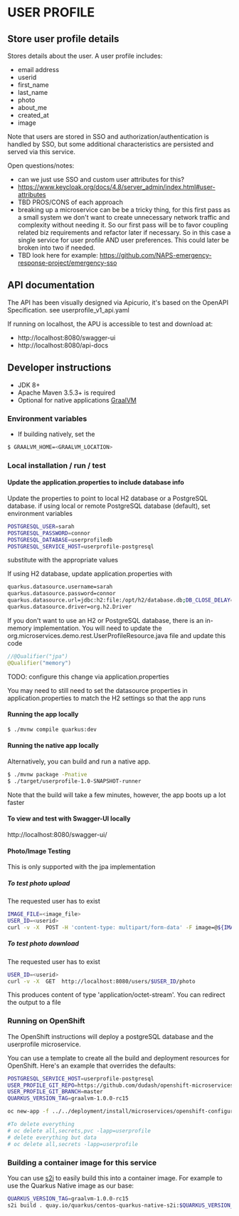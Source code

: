 # USER PROFILE
## Store user profile details
Stores details about the user. A user profile includes:
* email address
* userid
* first_name
* last_name
* photo
* about_me
* created_at
* image

Note that users are stored in SSO and authorization/authentication is handled by SSO, but some additional characteristics are persisted and served via this service.
 
Open questions/notes:
- can we just use SSO and custom user attributes for this?
- https://www.keycloak.org/docs/4.8/server_admin/index.html#user-attributes
- TBD PROS/CONS of each approach
- breaking up a microservice can be be a tricky thing, for this first pass as a small system we don't want to create unnecessary network traffic and complexity without needing it. So our first pass will be to favor coupling related biz requirements and refactor later if necessary. So in this case a single service for user profile AND user preferences. This could later be broken into two if needed.
- TBD look here for example: https://github.com/NAPS-emergency-response-project/emergency-sso
  

## API documentation
The API has been visually designed via Apicurio, it's based on the OpenAPI Specification. see userprofile_v1_api.yaml

If running on localhost, the APU is accessible to test and download at:

* http://localhost:8080/swagger-ui
* http://localhost:8080/api-docs

## Developer instructions
- JDK 8+
- Apache Maven 3.5.3+ is required
- Optional for native applications [GraalVM](https://www.graalvm.org/) 


### Environment variables


* If building natively, set the 
```bash
$ GRAALVM_HOME=<GRAALVM_LOCATION>
```

### Local installation / run / test

#### Update the application.properties to include database info
Update the properties to point to local H2 database or a PostgreSQL database. 
 if using local or remote PostgreSQL database (default), set environment variables

```bash
POSTGRESQL_USER=sarah
POSTGRESQL_PASSWORD=connor
POSTGRESQL_DATABASE=userprofiledb
POSTGRESQL_SERVICE_HOST=userprofile-postgresql
```
substitute with the appropriate values

If using H2 database, update application.properties with
```bash
quarkus.datasource.username=sarah
quarkus.datasource.password=connor
quarkus.datasource.url=jdbc:h2:file:/opt/h2/database.db;DB_CLOSE_DELAY=-1;DB_CLOSE_ON_EXIT=FALSE
quarkus.datasource.driver=org.h2.Driver
```


If you don't want to use an H2 or PostgreSQL database, there is an in-memory implementation. You will need to update the org.microservices.demo.rest.UserProfileResource.java file and update this code
```java
//@Qualifier("jpa")
@Qualifier("memory")
```
TODO: configure this change via application.properties

You may need to still need to set the datasource properties in application.properties to match the H2 settings so that the app runs

#### Running the app locally
```bash
$ ./mvnw compile quarkus:dev
```

#### Running the native app locally
Alternatively, you can build and run a native app. 
```bash
$ ./mvnw package -Pnative
$ ./target/userprofile-1.0-SNAPSHOT-runner
```
Note that the build will take a few minutes, however, the app boots up a lot faster

#### To view and test with Swagger-UI locally
http://localhost:8080/swagger-ui/


#### Photo/Image Testing
This is only supported with the jpa implementation

##### To test photo upload
The requested user has to exist

```bash
IMAGE_FILE=<image_file>
USER_ID=<userid>
curl -v -X  POST -H 'content-type: multipart/form-data' -F image=@${IMAGE_FILE} http://localhost:8080/users/$USER_ID/photo
```
##### To test photo download
The requested user has to exist

```bash
USER_ID=<userid>
curl -v -X  GET  http://localhost:8080/users/$USER_ID/photo
```

This produces content of type 'application/octet-stream'. You can redirect the output to a file

### Running on OpenShift

The OpenShift instructions will deploy a postgreSQL database and the userprofile microservice.

You can use a template to create all the build and deployment resources for OpenShift. Here's an example that overrides the defaults:
```bash
POSTGRESQL_SERVICE_HOST=userprofile-postgresql
USER_PROFILE_GIT_REPO=https://github.com/dudash/openshift-microservices
USER_PROFILE_GIT_BRANCH=master 
QUARKUS_VERSION_TAG=graalvm-1.0.0-rc15

oc new-app -f ../../deployment/install/microservices/openshift-configuration/userprofile-fromsource.yaml -p QUARKUS_VERSION_TAG=${QUARKUS_VERSION_TAG} -p GIT_URI=${USER_PROFILE_GIT_REPO}  -p GIT_BRANCH=${USER_PROFILE_GIT_BRANCH} -p DATABASE_SERVICE_NAME=${POSTGRESQL_SERVICE_HOST}

#To delete everything
# oc delete all,secrets,pvc -lapp=userprofile
# delete everything but data
# oc delete all,secrets -lapp=userprofile
```

### Building a container image for this service
You can use [s2i][4] to easily build this into a container image. For example to use the Quarkus Native image as our base:
```bash
QUARKUS_VERSION_TAG=graalvm-1.0.0-rc15
s2i build . quay.io/quarkus/centos-quarkus-native-s2i:$QUARKUS_VERSION_TAG openshift-microservices-userprofile --loglevel 3
```

[1]: https://access.redhat.com/documentation/en-us/red_hat_single_sign-on/7.3/
[2]: https://www.keycloak.org/docs/4.8/getting_started/index.html
[3]: https://www.graalvm.org/
[4]: https://github.com/openshift/source-to-image/releases
